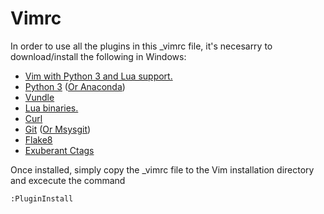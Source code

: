 # Vimrc

In order to use all the plugins in this _vimrc file, it's necesarry to download/install the following in Windows:

* [Vim with Python 3 and Lua support.](https://bintray.com/veegee/generic/vim_x64/view)
* [Python 3](https://www.python.org/downloads/) ([Or Anaconda](https://www.continuum.io/downloads))
* [Vundle](https://github.com/VundleVim/Vundle.vim)
* [Lua binaries.](http://luabinaries.sourceforge.net/#installation)
* [Curl](https://curl.haxx.se/)
* [Git](https://git-scm.com/) ([Or Msysgit](https://git-for-windows.github.io/))
* [Flake8](https://pypi.python.org/pypi/flake8)
* [Exuberant Ctags](http://ctags.sourceforge.net/)

Once installed, simply copy the _vimrc file to the Vim installation directory and excecute the command

`:PluginInstall`
